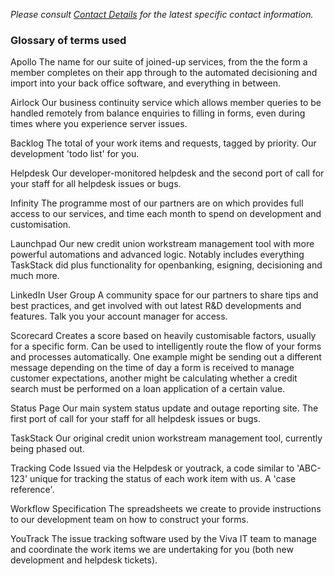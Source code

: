 *Please consult [Contact Details](contact.md) for the latest specific contact information.*

### Glossary of terms used

Apollo
The name for our suite of joined-up services, from the the form a member completes on their app through to the automated decisioning and import into your back office software, and everything in between.

Airlock
Our business continuity service which allows member queries to be handled remotely from balance enquiries to filling in forms, even during times where you experience server issues.

Backlog
The total of your work items and requests, tagged by priority. Our development 'todo list' for you.

Helpdesk
Our developer-monitored helpdesk and the second port of call for your staff for all helpdesk issues or bugs.

Infinity
The programme most of our partners are on which provides full access to our services, and time each month to spend on development and customisation.

Launchpad
Our new credit union workstream management tool with more powerful automations and advanced logic. Notably includes everything TaskStack did plus functionality for openbanking, esigning, decisioning and much more.

LinkedIn User Group
A community space for our partners to share tips and best practices, and get involved with out latest R&D developments and features. Talk you your account manager for access.

Scorecard
Creates a score based on heavily customisable factors, usually for a specific form. Can be used to intelligently route the flow of your forms and processes automatically.  One example might be sending out a different message depending on the time of day a form is received to manage customer expectations, another might be calculating whether a credit search must be performed on a loan application of a certain value.

Status Page
Our main system status update and outage reporting site. The first port of call for your staff for all helpdesk issues or bugs.

TaskStack
Our original credit union workstream management tool, currently being phased out.

Tracking Code
Issued via the Helpdesk or youtrack, a code similar to 'ABC-123' unique for tracking the status of each work item with us. A 'case reference'.

Workflow Specification
The spreadsheets we create to provide instructions to our development team on how to construct your forms.

YouTrack
The issue tracking software used by the Viva IT team to manage and coordinate the work items we are undertaking for you (both new development and helpdesk tickets).
